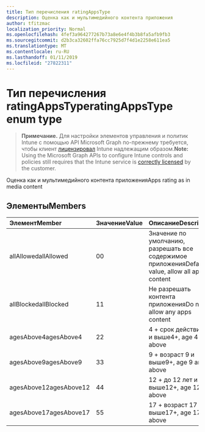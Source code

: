 ```yaml
---
title: Тип перечисления ratingAppsType
description: Оценка как и мультимедийного контента приложения
author: tfitzmac
localization_priority: Normal
ms.openlocfilehash: 4fef3a964277267b73a8e6e4f4b3b8fa5afb9fb3
ms.sourcegitcommit: d2b3ca32602ffa76cc7925d7f4d1e2258e611ea5
ms.translationtype: MT
ms.contentlocale: ru-RU
ms.lasthandoff: 01/11/2019
ms.locfileid: "27822311"
---
```

# <a name="ratingappstype-enum-type"></a><span data-ttu-id="b773c-103">Тип перечисления ratingAppsType</span><span class="sxs-lookup"><span data-stu-id="b773c-103">ratingAppsType enum type</span></span>

> <span data-ttu-id="b773c-104">**Примечание.** Для настройки элементов управления и политик Intune с помощью API Microsoft Graph по-прежнему требуется, чтобы клиент [лицензировал](https://go.microsoft.com/fwlink/?linkid=839381) Intune надлежащим образом.</span><span class="sxs-lookup"><span data-stu-id="b773c-104">**Note:** Using the Microsoft Graph APIs to configure Intune controls and policies still requires that the Intune service is [correctly licensed](https://go.microsoft.com/fwlink/?linkid=839381) by the customer.</span></span>

<span data-ttu-id="b773c-105">Оценка как и мультимедийного контента приложения</span><span class="sxs-lookup"><span data-stu-id="b773c-105">Apps rating as in media content</span></span>
## <a name="members"></a><span data-ttu-id="b773c-106">Элементы</span><span class="sxs-lookup"><span data-stu-id="b773c-106">Members</span></span>
|<span data-ttu-id="b773c-107">Элемент</span><span class="sxs-lookup"><span data-stu-id="b773c-107">Member</span></span>|<span data-ttu-id="b773c-108">Значение</span><span class="sxs-lookup"><span data-stu-id="b773c-108">Value</span></span>|<span data-ttu-id="b773c-109">Описание</span><span class="sxs-lookup"><span data-stu-id="b773c-109">Description</span></span>|
|:---|:---|:---|
|<span data-ttu-id="b773c-110">allAllowed</span><span class="sxs-lookup"><span data-stu-id="b773c-110">allAllowed</span></span>|<span data-ttu-id="b773c-111">0</span><span class="sxs-lookup"><span data-stu-id="b773c-111">0</span></span>|<span data-ttu-id="b773c-112">Значение по умолчанию, разрешать все содержимое приложения</span><span class="sxs-lookup"><span data-stu-id="b773c-112">Default value, allow all apps content</span></span>|
|<span data-ttu-id="b773c-113">allBlocked</span><span class="sxs-lookup"><span data-stu-id="b773c-113">allBlocked</span></span>|<span data-ttu-id="b773c-114">1</span><span class="sxs-lookup"><span data-stu-id="b773c-114">1</span></span>|<span data-ttu-id="b773c-115">Не разрешать контента приложения</span><span class="sxs-lookup"><span data-stu-id="b773c-115">Do not allow any apps content</span></span>|
|<span data-ttu-id="b773c-116">agesAbove4</span><span class="sxs-lookup"><span data-stu-id="b773c-116">agesAbove4</span></span>|<span data-ttu-id="b773c-117">2</span><span class="sxs-lookup"><span data-stu-id="b773c-117">2</span></span>|<span data-ttu-id="b773c-118">4 + срок действия 4 и выше</span><span class="sxs-lookup"><span data-stu-id="b773c-118">4+, age 4 and above</span></span>|
|<span data-ttu-id="b773c-119">agesAbove9</span><span class="sxs-lookup"><span data-stu-id="b773c-119">agesAbove9</span></span>|<span data-ttu-id="b773c-120">3</span><span class="sxs-lookup"><span data-stu-id="b773c-120">3</span></span>|<span data-ttu-id="b773c-121">9 + возраст 9 и выше</span><span class="sxs-lookup"><span data-stu-id="b773c-121">9+, age 9 and above</span></span>|
|<span data-ttu-id="b773c-122">agesAbove12</span><span class="sxs-lookup"><span data-stu-id="b773c-122">agesAbove12</span></span>|<span data-ttu-id="b773c-123">4</span><span class="sxs-lookup"><span data-stu-id="b773c-123">4</span></span>|<span data-ttu-id="b773c-124">12 + до 12 лет и выше</span><span class="sxs-lookup"><span data-stu-id="b773c-124">12+, age 12 and above</span></span> |
|<span data-ttu-id="b773c-125">agesAbove17</span><span class="sxs-lookup"><span data-stu-id="b773c-125">agesAbove17</span></span>|<span data-ttu-id="b773c-126">5</span><span class="sxs-lookup"><span data-stu-id="b773c-126">5</span></span>|<span data-ttu-id="b773c-127">17 + возраст 17 и выше</span><span class="sxs-lookup"><span data-stu-id="b773c-127">17+, age 17 and above</span></span>|



